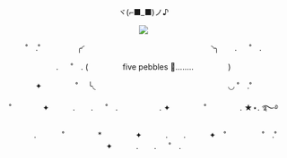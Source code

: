 <p align="center">
    ヾ(⌐■_■)ノ♪
    </p>
<p align="center">
    <img src=
    https://github.com/user-attachments/assets/799de32d-bd02-46fc-b291-e194682be44d
        </p>
    <p align='center'>
       ˚　.˚ ⠀⠀⠀⠀⠀⠀╭◜⠀⠀⠀⠀⠀⠀⠀⠀⠀⠀⠀⠀⠀⠀⠀⠀⠀⠀⠀⠀⠀⠀◝╮　　. 　 ˚　.
    </p>
    <p align='center'>
      . 　 ˚　. (⠀⠀⠀⠀⠀⠀five pebbles 👀........⠀⠀⠀⠀⠀⠀)
    </p> 
    <p align='center'>
        ✦　　　 　˚　 ╰◟⠀⠀⠀⠀⠀⠀⠀⠀⠀⠀⠀⠀⠀⠀⠀⠀⠀⠀⠀⠀⠀⠀⠀◡ ˚　.˚
        </p>
        <p align='center'>
        ˚　　　　✦　　　.　　. 　 ˚　.　　　　　 . ✦　　　 　˚　　　　 . ★⋆. ࿐࿔ 
        </p>
         <p align='center'>
　　　.   　　˚　　 　　*　　 　　✦　　　.　　.　　　✦　˚ 　　　　 ˚　.˚　　　　✦　　　.　　. 　 ˚　.
         </p>
  
